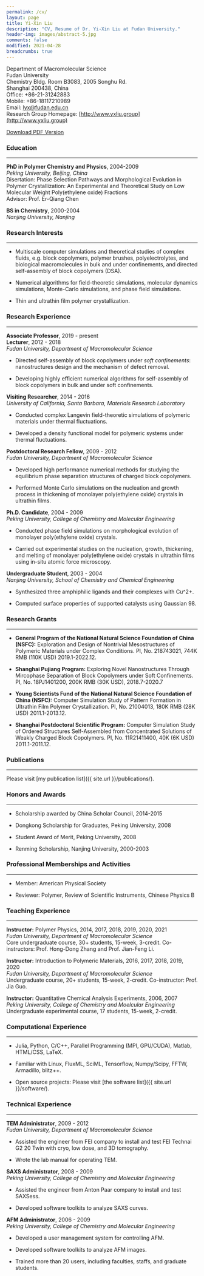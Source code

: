 ```yaml
---
permalink: /cv/
layout: page
title: Yi-Xin Liu
description: "CV, Resume of Dr. Yi-Xin Liu at Fudan University."
header-img: images/abstract-5.jpg
comments: false
modified: 2021-04-28
breadcrumbs: true
---
```


Department of Macromolecular Science<br>
Fudan University<br>
Chemistry Bldg. Room B3083, 2005 Songhu Rd.<br>
Shanghai 200438, China<br>
Office: +86-21-31242883<br>
Mobile: +86-18117210989<br>
Email: lyx@fudan.edu.cn<br>
Research Group Homepage: [http://www.yxliu.group](http://www.yxliu.group)

<div markdown="0">
    <a href="{{ site.url }}/downloads/CV.pdf" class="btn btn-success">Download PDF Version</a>
</div>

### Education
-----

**PhD in Polymer Chemistry and Physics**, 2004-2009<br>
*Peking University, Beijing, China*<br>
Disertation: Phase Selection Pathways and Morphological Evolution in Polymer Crystallization: An Experimental and Theoretical Study on Low Molecular Weight Poly(ethylene oxide) Fractions<br>
Advisor: Prof. Er-Qiang Chen

**BS in Chemistry**, 2000-2004<br>
*Nanjing University, Nanjing*

### Research Interests
-----

- Multiscale computer simulations and theoretical studies of complex fluids, e.g. block copolymers, polymer brushes, polyelectrolytes, and biological macromolecules in bulk and under confinements, and directed self-assembly of block copolymers (DSA).

- Numerical algorithms for field-theoretic simulations, molecular dynamics simulations, Monte-Carlo simulations, and phase field simulations.

- Thin and ultrathin film polymer crystallization.

### Research Experience
-----

**Associate Professor**, 2019 - present<br>
**Lecturer**, 2012 - 2018<br>
*Fudan University, Department of Macromolecular Science*

- Directed self-assembly of block copolymers under *soft confinements*: nanostructures design and the mechanism of defect removal.

- Developing highly efficient numerical algorithms for self-assembly of block copolymers in bulk and under soft confinements.

**Visiting Researcher**, 2014 - 2016<br>
*University of California, Santa Barbara, Materials Research Laboratory*

- Conducted complex Langevin field-theoretic simulations of polymeric materials under thermal fluctuations.

- Developed a density functional model for polymeric systems under thermal fluctuations.

**Postdoctoral Research Fellow**, 2009 - 2012<br>
*Fudan University, Department of Macromolecular Science*

- Developed high performance numerical methods for studying the equilibrium phase separation structures of charged block copolymers.

- Performed Monte Carlo simulations on the nucleation and growth process in thickening of monolayer poly(ethylene oxide) crystals in ultrathin films.

**Ph.D. Candidate**, 2004 - 2009<br>
*Peking University, College of Chemistry and Molecular Engineering*

- Conducted phase field simulations on morphological evolution of monolayer poly(ethylene oxide) crystals.

- Carried out experimental studies on the nucleation, growth, thickening, and melting of monolayer poly(ethylene oxide) crystals in ultrathin films using in-situ atomic force microscopy.

**Undergraduate Student**, 2003 - 2004<br>
*Nanjing University, School of Chemistry and Chemical Engineering*

- Synthesized three amphiphilic ligands and their complexes with Cu^2+.

- Computed surface properties of supported catalysts using Gaussian 98.

### Research Grants
-----

- **General Program of the National Natural Science Foundation of China (NSFC):** Exploration and Design of Nontrivial Mesostructures of Polymeric Materials under Complex Conditions. PI, No. 218743021, 744K RMB (110K USD) 2019.1-2022.12.

- **Shanghai Pujiang Program:** Exploring Novel Nanostructures Through Mircophase Separation of Block Copolymers under Soft Confinements. PI, No. 18PJ1401200, 200K RMB (30K USD), 2018.7-2020.7

- **Young Scientists Fund of the National Natural Science Foundation of China (NSFC):** Computer Simulation Study of Pattern Formation in Ultrathin Film Polymer Crystallization. PI, No. 21004013, 180K RMB (28K USD) 2011.1-2013.12.

- **Shanghai Postdoctoral Scientific Program:** Computer Simulation Study of Ordered Structures Self-Assembled from Concentrated Solutions of Weakly Charged Block Copolymers. PI, No. 11R21411400, 40K (6K USD) 2011.1-2011.12.

### Publications
-----

Please visit [my publication list]({{ site.url }}/publications/).

### Honors and Awards
-----

- Scholarship awarded by China Scholar Council, 2014-2015

- Dongkong Scholarship for Graduates, Peking University, 2008

- Student Award of Merit, Peking University, 2008

- Renming Scholarship, Nanjing University, 2000-2003

### Professional Memberships and Activities
-----

- Member: American Physical Society

- Reviewer: Polymer, Review of Scientific Instruments, Chinese Physics B

### Teaching Experience
-----

**Instructor:** Polymer Physics, 2014, 2017, 2018, 2019, 2020, 2021<br>
*Fudan University, Department of Macromolecular Science*<br>
Core undergraduate course, 30+ students, 15-week, 3-credit. Co-instructors: Prof. Hong-Dong Zhang and Prof. Jian-Feng Li.

**Instructor:** Introduction to Polymeric Materials, 2016, 2017, 2018, 2019, 2020<br>
*Fudan University, Department of Macromolecular Science*<br>
Undergraduate course, 20+ students, 15-week, 2-credit. Co-instructor: Prof. Jia Guo.

**Instructor:** Quantitative Chemical Analysis Experiments, 2006, 2007<br>
*Peking University, College of Chemistry and Moelcular Engineering*<br>
Undergraduate experimental course, 17 students, 15-week, 2-credit.

### Computational Experience
-----

- Julia, Python, C/C++, Parallel Programming (MPI, GPU/CUDA), Matlab, HTML/CSS, LaTeX.

- Familiar with Linux, FluxML, SciML, Tensorflow, Numpy/Scipy, FFTW, Armadillo, blitz++.

- Open source projects: Please visit [the software list]({{ site.url }}/software/).

### Technical Experience
-----

**TEM Administrator**, 2009 - 2012<br>
*Fudan University, Department of Macromolecular Science*

- Assisted the engineer from FEI company to install and test FEI Technai G2 20 Twin with cryo, low dose, and 3D tomography.

- Wrote the lab manual for operating TEM.

**SAXS Administrator**, 2008 - 2009<br>
*Peking University, College of Chemistry and Molecular Engineering*

- Assisted the engineer from Anton Paar company to install and test SAXSess.

- Developed software toolkits to analyze SAXS curves.

**AFM Administrator**, 2006 - 2009<br>
*Peking University, College of Chemistry and Molecular Engineering*

- Developed a user management system for controlling AFM.

- Developed software toolkits to analyze AFM images.

- Trained more than 20 users, including faculties, staffs, and graduate students.

